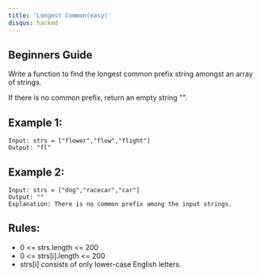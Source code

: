```yaml
---
title: 'Longest Common(easy)'
disqus: hackmd
---
```


## Beginners Guide

Write a function to find the longest common prefix string amongst an array of strings.

If there is no common prefix, return an empty string "".


Example 1:
---
```go=
Input: strs = ["flower","flow","flight"]
Output: "fl"
```

Example 2:
---
```go=
Input: strs = ["dog","racecar","car"]
Output: ""
Explanation: There is no common prefix among the input strings.
```

Rules:
---
* 0 <= strs.length <= 200
* 0 <= strs[i].length <= 200
* strs[i] consists of only lower-case English letters.